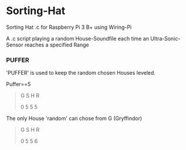# Sorting-Hat
Sorting Hat .c for Raspberry Pi 3 B+ using Wiring-Pi

A .c script playing a random House-Soundfile each time an Ultra-Sonic-Sensor reaches a specified Range

### PUFFER
'PUFFER' is used to keep the random chosen Houses leveled.

Puffer==5

>G S H R
>
>0 5 5 5

The only House 'random' can chose from G (Gryffindor)

>G S H R
>
>0 5 5 6

